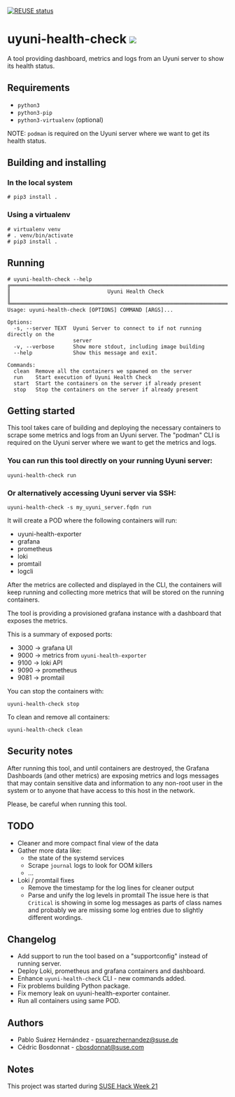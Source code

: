 <!--
SPDX-FileCopyrightText: 2023 SUSE LLC

SPDX-License-Identifier: Apache-2.0
-->

[![REUSE status](https://api.reuse.software/badge/git.fsfe.org/reuse/api)](https://api.reuse.software/info/git.fsfe.org/reuse/api)

# uyuni-health-check <img src="https://img.shields.io/badge/EXPERIMENTAL-WIP-red" />

A tool providing dashboard, metrics and logs from an Uyuni server to show its health status.

## Requirements

* `python3`
* `python3-pip`
* `python3-virtualenv` (optional)

NOTE: `podman` is required on the Uyuni server where we want to get its health status.

## Building and installing

### In the local system

    # pip3 install .

### Using a virtualenv

    # virtualenv venv
    # . venv/bin/activate
    # pip3 install .

##  Running

    # uyuni-health-check --help
    ╔═════════════════════════════════════════════════════════════════════════════════╗
    ║                               Uyuni Health Check                                ║
    ╚═════════════════════════════════════════════════════════════════════════════════╝
    Usage: uyuni-health-check [OPTIONS] COMMAND [ARGS]...
    
    Options:
      -s, --server TEXT  Uyuni Server to connect to if not running directly on the
                         server
      -v, --verbose      Show more stdout, including image building
      --help             Show this message and exit.
    
    Commands:
      clean  Remove all the containers we spawned on the server
      run    Start execution of Uyuni Health Check
      start  Start the containers on the server if already present
      stop   Stop the containers on the server if already present

## Getting started

This tool takes care of building and deploying the necessary containers to scrape some metrics and logs from an Uyuni server. The "podman" CLI is required on the Uyuni server where we want to get the metrics and logs.

### You can run this tool directly on your running Uyuni server:

    uyuni-health-check run

### Or alternatively accessing Uyuni server via SSH:

    uyuni-health-check -s my_uyuni_server.fqdn run

It will create a POD where the following containers will run:

- uyuni-health-exporter
- grafana
- prometheus
- loki
- promtail
- logcli

After the metrics are collected and displayed in the CLI, the containers will keep running and collecting more metrics that will be stored on the running containers.

The tool is providing a provisioned grafana instance with a dashboard that exposes the metrics.

This is a summary of exposed ports:

- 3000 -> grafana UI
- 9000 -> metrics from `uyuni-health-exporter`
- 9100 -> loki API
- 9090 -> prometheus
- 9081 -> promtail

You can stop the containers with:

    uyuni-health-check stop

To clean and remove all containers:

    uyuni-health-check clean

## Security notes
After running this tool, and until containers are destroyed, the Grafana Dashboards (and other metrics) are exposing metrics and logs messages that may contain sensitive data and information to any non-root user in the system or to anyone that have access to this host in the network.

Please, be careful when running this tool.

## TODO

* Cleaner and more compact final view of the data
* Gather more data like:
  * the state of the systemd services
  * Scrape `journal` logs to look for OOM killers
  * ...
* Loki / promtail fixes
  * Remove the timestamp for the log lines for cleaner output
  * Parse and unify the log levels in promtail
    The issue here is that `Critical` is showing in some log messages as parts of class names and probably we are missing some log entries due to slightly different wordings.

## Changelog

* Add support to run the tool based on a "supportconfig" instead of running server.
* Deploy Loki, prometheus and grafana containers and dashboard.
* Enhance `uyuni-health-check` CLI - new commands added.
* Fix problems building Python package.
* Fix memory leak on uyuni-health-exporter container.
* Run all containers using same POD.

## Authors

- Pablo Suárez Hernández - <psuarezhernandez@suse.de>
- Cédric Bosdonnat - <cbosdonnat@suse.com>

## Notes

This project was started during [SUSE Hack Week 21](https://hackweek.opensuse.org/21/projects/create-tool-to-analyze-supportconfig-to-spot-common-suse-manager-issues)
